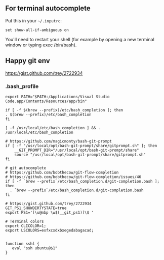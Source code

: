 ## For terminal autocomplete
Put this in your `~/.inputrc`:

`set show-all-if-ambiguous on`

You'll need to restart your shell (for example by opening a new terminal window or typing exec /bin/bash).

## Happy git env
https://gist.github.com/trey/2722934

### .bash_profile

```shell
export PATH="$PATH:/Applications/Visual Studio Code.app/Contents/Resources/app/bin"

if [ -f $(brew --prefix)/etc/bash_completion ]; then
. $(brew --prefix)/etc/bash_completion
fi

[ -f /usr/local/etc/bash_completion ] && . /usr/local/etc/bash_completion

# https://github.com/magicmonty/bash-git-prompt
if [ -f "/usr/local/opt/bash-git-prompt/share/gitprompt.sh" ]; then
    __GIT_PROMPT_DIR="/usr/local/opt/bash-git-prompt/share"
    source "/usr/local/opt/bash-git-prompt/share/gitprompt.sh"
fi

# git autocomplete
# https://github.com/bobthecow/git-flow-completion
# https://github.com/bobthecow/git-flow-completion/issues/46
if [ -f `brew --prefix`/etc/bash_completion.d/git-completion.bash ]; then
  . `brew --prefix`/etc/bash_completion.d/git-completion.bash
fi

# https://gist.github.com/trey/2722934
GIT_PS1_SHOWDIRTYSTATE=true
export PS1='[\u@mbp \w$(__git_ps1)]\$ '

# Terminal colors
export CLICOLOR=1;
export LSCOLORS=exfxcxdxbxegedabagacad;


function sshl {
   eval "ssh ubuntu@$1"
}
```
